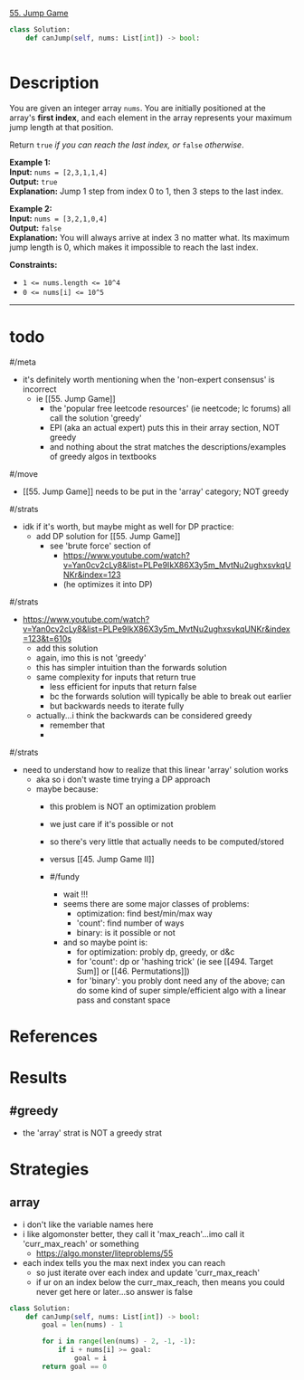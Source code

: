 [55. Jump Game](https://leetcode.com/problems/jump-game/)

```python
class Solution:
    def canJump(self, nums: List[int]) -> bool:
        
```

# Description

You are given an integer array `nums`. You are initially positioned at the array's **first index**, and each element in the array represents your maximum jump length at that position.

Return `true` _if you can reach the last index, or_ `false` _otherwise_.

**Example 1:**  
**Input:** `nums = [2,3,1,1,4]`  
**Output:** `true`  
**Explanation:** Jump 1 step from index 0 to 1, then 3 steps to the last index.

**Example 2:**  
**Input:** `nums = [3,2,1,0,4]`  
**Output:** `false`  
**Explanation:** You will always arrive at index 3 no matter what. Its maximum jump length is 0, which makes it impossible to reach the last index.

**Constraints:**
- `1 <= nums.length <= 10^4`
- `0 <= nums[i] <= 10^5`

---

# todo



#/meta 
- it's definitely worth mentioning when the 'non-expert consensus' is incorrect
	- ie [[55. Jump Game]]
		- the 'popular free leetcode resources' (ie neetcode; lc forums) all call the solution 'greedy'
		- EPI (aka an actual expert) puts this in their array section, NOT greedy
		- and nothing about the strat matches the descriptions/examples of greedy algos in textbooks


#/move 
- [[55. Jump Game]] needs to be put in the 'array' category; NOT greedy


#/strats 
- idk if it's worth, but maybe might as well for DP practice:
	- add DP solution for [[55. Jump Game]]
		- see 'brute force' section of
			- https://www.youtube.com/watch?v=Yan0cv2cLy8&list=PLPe9IkX86X3y5m_MvtNu2ughxsvkqUNKr&index=123
			- (he optimizes it into DP)

#/strats
- https://www.youtube.com/watch?v=Yan0cv2cLy8&list=PLPe9IkX86X3y5m_MvtNu2ughxsvkqUNKr&index=123&t=610s
	- add this solution
	- again, imo this is not 'greedy'
	- this has simpler intuition than the forwards solution
	- same complexity for inputs that return true
		- less efficient for inputs that return false
		- bc the forwards solution will typically be able to break out earlier
		- but backwards needs to iterate fully
	- actually...i think the backwards can be considered greedy
		- remember that
		- 



#/strats 
- need to understand how to realize that this linear 'array' solution works
	- aka so i don't waste time trying a DP approach
	- maybe because:
		- this problem is NOT an optimization problem
		- we just care if it's possible or not
		- so there's very little that actually needs to be computed/stored
		- versus [[45. Jump Game II]]

		- #/fundy 
			- wait !!!
			- seems there are some major classes of problems:
				- optimization: find best/min/max way
				- 'count': find number of ways
				- binary: is it possible or not
			- and so maybe point is:
				- for optimization: probly dp, greedy, or d&c
				- for 'count': dp or 'hashing trick' (ie see [[494. Target Sum]] or [[46. Permutations]])
				- for 'binary': you probly dont need any of the above; can do some kind of super simple/efficient algo with a linear pass and constant space


# References


# Results

## #greedy
- the 'array' strat is NOT a greedy strat


# Strategies

## array


- i don't like the variable names here
- i like algomonster better, they call it 'max_reach'...imo call it 'curr_max_reach' or something
	- https://algo.monster/liteproblems/55
- each index tells you the max next index you can reach
	- so just iterate over each index and update 'curr_max_reach'
	- if ur on an index below the curr_max_reach, then means you could never get here or later...so answer is false


```python
class Solution:
    def canJump(self, nums: List[int]) -> bool:
        goal = len(nums) - 1

        for i in range(len(nums) - 2, -1, -1):
            if i + nums[i] >= goal:
                goal = i
        return goal == 0

```